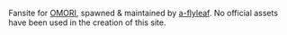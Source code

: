 Fansite for [OMORI](https://www.omori-game.com/en), spawned & maintained by [a-flyleaf](https://a-flyleaf.github.io/). No official assets have been used in the creation of this site.